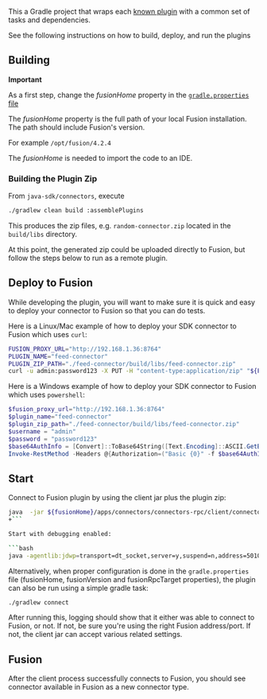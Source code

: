This a Gradle project that wraps each [known plugin](settings.gradle) with a common set of tasks
and dependencies.

See the following instructions on how to build, deploy, and run the plugins

## Building

**Important**


As a first step, change the _fusionHome_ property in the [`gradle.properties` file](gradle.properties)

The _fusionHome_ property is the full path of your local Fusion installation. The path should include Fusion's version.

For example `/opt/fusion/4.2.4`

The _fusionHome_ is needed to import the code to an IDE.

### Building the Plugin Zip

From `java-sdk/connectors`, execute
```bash
./gradlew clean build :assemblePlugins
```

This produces the zip files, e.g. `random-connector.zip` located in the `build/libs` directory.

At this point, the generated zip could be uploaded directly to Fusion, but follow the steps below to run as a remote plugin.

## Deploy to Fusion

While developing the plugin, you will want to make sure it is quick and easy to deploy your connector to Fusion so that you can do tests. 

Here is a Linux/Mac example of how to deploy your SDK connector to Fusion which uses `curl`:

```bash
FUSION_PROXY_URL="http://192.168.1.36:8764"
PLUGIN_NAME="feed-connector"
PLUGIN_ZIP_PATH="./feed-connector/build/libs/feed-connector.zip"
curl -u admin:password123 -X PUT -H "content-type:application/zip" "${FUSION_PROXY_URL}/api/blobs/${PLUGIN_NAME}?resourceType=plugin:connector" --data-binary "@${PLUGIN_ZIP_PATH}"
```

Here is a Windows example of how to deploy your SDK connector to Fusion which uses `powershell`:

```powershell
$fusion_proxy_url="http://192.168.1.36:8764"
$plugin_name="feed-connector"
$plugin_zip_path="./feed-connector/build/libs/feed-connector.zip"
$username = "admin"
$password = "password123"
$base64AuthInfo = [Convert]::ToBase64String([Text.Encoding]::ASCII.GetBytes(("{0}:{1}" -f $username,$password)))
Invoke-RestMethod -Headers @{Authorization=("Basic {0}" -f $base64AuthInfo)} -Method PUT -ContentType "application/zip" "${FUSION_PROXY_URL}/api/blobs/${PLUGIN_NAME}?resourceType=plugin:connector" -InFile "${PLUGIN_ZIP_PATH}"
```

## Start

Connect to Fusion plugin by using the client jar plus the plugin zip:

```bash
java  -jar ${fusionHome}/apps/connectors/connectors-rpc/client/connector-plugin-client-${fusionVersion}-uberjar.jar build/plugins/random-connector.zip
+```

Start with debugging enabled:

```bash
java -agentlib:jdwp=transport=dt_socket,server=y,suspend=n,address=5010 -jar ${fusionHome}/apps/connectors/connectors-rpc/client/connector-plugin-client-${fusionVersion}-uberjar.jar build/plugins/random-connector.zip
```

Alternatively, when proper configuration is done in the `gradle.properties` file (fusionHome, fusionVersion and fusionRpcTarget properties), the plugin can also be run using a simple gradle task:

```bash
./gradlew connect
```

After running this, logging should show that it either was able to connect to Fusion, or not. If not, be sure you're using the right Fusion address/port. If not, the client jar can accept various related settings.

## Fusion
After the client process successfully connects to Fusion, you should see connector available in Fusion as a new connector type.